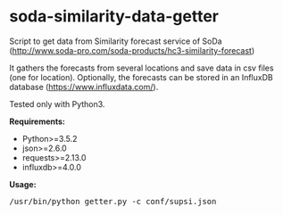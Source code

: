 # soda-similarity-data-getter
Script to get data from Similarity forecast service of SoDa (http://www.soda-pro.com/soda-products/hc3-similarity-forecast)

It gathers the forecasts from several locations and save data in csv files (one for location). Optionally, the forecasts can be stored in an InfluxDB database (https://www.influxdata.com/). 

Tested only with Python3.

**Requirements:**
* Python>=3.5.2
* json>=2.6.0
* requests>=2.13.0
* influxdb>=4.0.0


**Usage:**
<pre>
/usr/bin/python getter.py -c conf/supsi.json
</pre>
